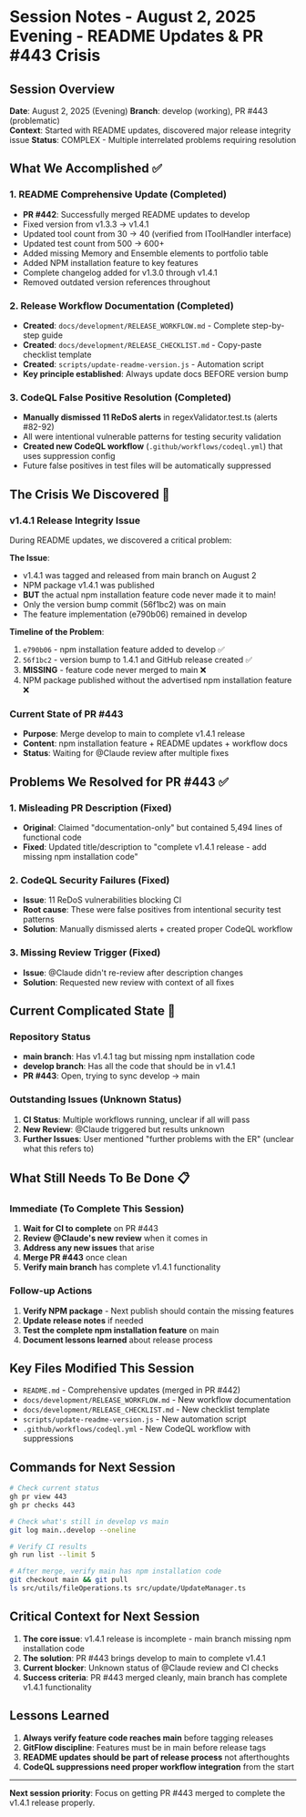 # Session Notes - August 2, 2025 Evening - README Updates & PR #443 Crisis

## Session Overview
**Date**: August 2, 2025 (Evening)
**Branch**: develop (working), PR #443 (problematic)  
**Context**: Started with README updates, discovered major release integrity issue
**Status**: COMPLEX - Multiple interrelated problems requiring resolution

## What We Accomplished ✅

### 1. README Comprehensive Update (Completed)
- **PR #442**: Successfully merged README updates to develop
- Fixed version from v1.3.3 → v1.4.1
- Updated tool count from 30 → 40 (verified from IToolHandler interface)
- Updated test count from 500 → 600+
- Added missing Memory and Ensemble elements to portfolio table
- Added NPM installation feature to key features
- Complete changelog added for v1.3.0 through v1.4.1
- Removed outdated version references throughout

### 2. Release Workflow Documentation (Completed)
- **Created**: `docs/development/RELEASE_WORKFLOW.md` - Complete step-by-step guide
- **Created**: `docs/development/RELEASE_CHECKLIST.md` - Copy-paste checklist template  
- **Created**: `scripts/update-readme-version.js` - Automation script
- **Key principle established**: Always update docs BEFORE version bump

### 3. CodeQL False Positive Resolution (Completed)
- **Manually dismissed 11 ReDoS alerts** in regexValidator.test.ts (alerts #82-92)
- All were intentional vulnerable patterns for testing security validation
- **Created new CodeQL workflow** (`.github/workflows/codeql.yml`) that uses suppression config
- Future false positives in test files will be automatically suppressed

## The Crisis We Discovered 🚨

### **v1.4.1 Release Integrity Issue**
During README updates, we discovered a critical problem:

**The Issue**:
- v1.4.1 was tagged and released from main branch on August 2
- NPM package v1.4.1 was published  
- **BUT** the actual npm installation feature code never made it to main!
- Only the version bump commit (56f1bc2) was on main
- The feature implementation (e790b06) remained in develop

**Timeline of the Problem**:
1. `e790b06` - npm installation feature added to develop ✅
2. `56f1bc2` - version bump to 1.4.1 and GitHub release created ✅  
3. **MISSING** - feature code never merged to main ❌
4. NPM package published without the advertised npm installation feature ❌

### **Current State of PR #443**
- **Purpose**: Merge develop to main to complete v1.4.1 release
- **Content**: npm installation feature + README updates + workflow docs
- **Status**: Waiting for @Claude review after multiple fixes

## Problems We Resolved for PR #443 ✅

### 1. Misleading PR Description (Fixed)
- **Original**: Claimed "documentation-only" but contained 5,494 lines of functional code
- **Fixed**: Updated title/description to "complete v1.4.1 release - add missing npm installation code"

### 2. CodeQL Security Failures (Fixed)  
- **Issue**: 11 ReDoS vulnerabilities blocking CI
- **Root cause**: These were false positives from intentional security test patterns
- **Solution**: Manually dismissed alerts + created proper CodeQL workflow

### 3. Missing Review Trigger (Fixed)
- **Issue**: @Claude didn't re-review after description changes
- **Solution**: Requested new review with context of all fixes

## Current Complicated State 🔄

### Repository Status
- **main branch**: Has v1.4.1 tag but missing npm installation code
- **develop branch**: Has all the code that should be in v1.4.1
- **PR #443**: Open, trying to sync develop → main

### Outstanding Issues (Unknown Status)
1. **CI Status**: Multiple workflows running, unclear if all will pass
2. **New Review**: @Claude triggered but results unknown
3. **Further Issues**: User mentioned "further problems with the ER" (unclear what this refers to)

## What Still Needs To Be Done 📋

### Immediate (To Complete This Session)
1. **Wait for CI to complete** on PR #443
2. **Review @Claude's new review** when it comes in
3. **Address any new issues** that arise
4. **Merge PR #443** once clean
5. **Verify main branch** has complete v1.4.1 functionality

### Follow-up Actions
1. **Verify NPM package** - Next publish should contain the missing features
2. **Update release notes** if needed
3. **Test the complete npm installation feature** on main
4. **Document lessons learned** about release process

## Key Files Modified This Session
- `README.md` - Comprehensive updates (merged in PR #442)
- `docs/development/RELEASE_WORKFLOW.md` - New workflow documentation
- `docs/development/RELEASE_CHECKLIST.md` - New checklist template
- `scripts/update-readme-version.js` - New automation script
- `.github/workflows/codeql.yml` - New CodeQL workflow with suppressions

## Commands for Next Session

```bash
# Check current status
gh pr view 443
gh pr checks 443

# Check what's still in develop vs main  
git log main..develop --oneline

# Verify CI results
gh run list --limit 5

# After merge, verify main has npm installation code
git checkout main && git pull
ls src/utils/fileOperations.ts src/update/UpdateManager.ts
```

## Critical Context for Next Session

1. **The core issue**: v1.4.1 release is incomplete - main branch missing npm installation code
2. **The solution**: PR #443 brings develop to main to complete v1.4.1
3. **Current blocker**: Unknown status of @Claude review and CI checks
4. **Success criteria**: PR #443 merged cleanly, main branch has complete v1.4.1 functionality

## Lessons Learned

1. **Always verify feature code reaches main** before tagging releases
2. **GitFlow discipline**: Features must be in main before release tags
3. **README updates should be part of release process** not afterthoughts
4. **CodeQL suppressions need proper workflow integration** from the start

---

**Next session priority**: Focus on getting PR #443 merged to complete the v1.4.1 release properly.